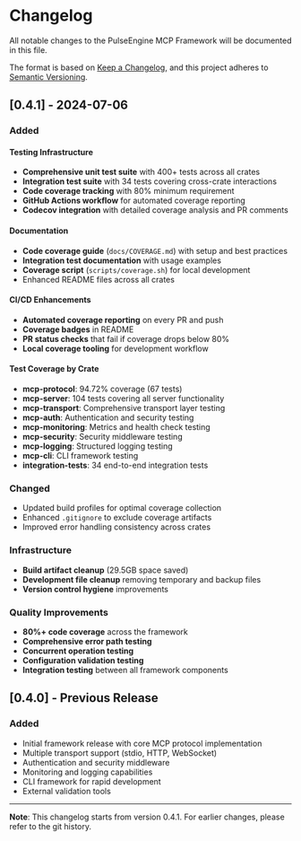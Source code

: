 # Changelog

All notable changes to the PulseEngine MCP Framework will be documented in this file.

The format is based on [Keep a Changelog](https://keepachangelog.com/en/1.0.0/),
and this project adheres to [Semantic Versioning](https://semver.org/spec/v2.0.0.html).

## [0.4.1] - 2024-07-06

### Added

#### Testing Infrastructure

- **Comprehensive unit test suite** with 400+ tests across all crates
- **Integration test suite** with 34 tests covering cross-crate interactions
- **Code coverage tracking** with 80% minimum requirement
- **GitHub Actions workflow** for automated coverage reporting
- **Codecov integration** with detailed coverage analysis and PR comments

#### Documentation

- **Code coverage guide** (`docs/COVERAGE.md`) with setup and best practices
- **Integration test documentation** with usage examples
- **Coverage script** (`scripts/coverage.sh`) for local development
- Enhanced README files across all crates

#### CI/CD Enhancements

- **Automated coverage reporting** on every PR and push
- **Coverage badges** in README
- **PR status checks** that fail if coverage drops below 80%
- **Local coverage tooling** for development workflow

#### Test Coverage by Crate

- **mcp-protocol**: 94.72% coverage (67 tests)
- **mcp-server**: 104 tests covering all server functionality
- **mcp-transport**: Comprehensive transport layer testing
- **mcp-auth**: Authentication and security testing
- **mcp-monitoring**: Metrics and health check testing
- **mcp-security**: Security middleware testing
- **mcp-logging**: Structured logging testing
- **mcp-cli**: CLI framework testing
- **integration-tests**: 34 end-to-end integration tests

### Changed

- Updated build profiles for optimal coverage collection
- Enhanced `.gitignore` to exclude coverage artifacts
- Improved error handling consistency across crates

### Infrastructure

- **Build artifact cleanup** (29.5GB space saved)
- **Development file cleanup** removing temporary and backup files
- **Version control hygiene** improvements

### Quality Improvements

- **80%+ code coverage** across the framework
- **Comprehensive error path testing**
- **Concurrent operation testing**
- **Configuration validation testing**
- **Integration testing** between all framework components

## [0.4.0] - Previous Release

### Added

- Initial framework release with core MCP protocol implementation
- Multiple transport support (stdio, HTTP, WebSocket)
- Authentication and security middleware
- Monitoring and logging capabilities
- CLI framework for rapid development
- External validation tools

---

**Note**: This changelog starts from version 0.4.1. For earlier changes, please refer to the git history.
